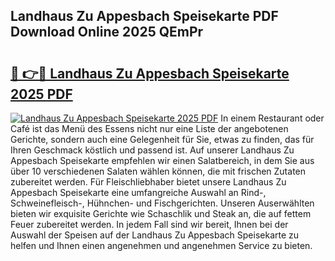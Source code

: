 ## Landhaus Zu Appesbach Speisekarte PDF Download Online 2025 QEmPr

# <h2><a href="http://gcb6p1l.nevu.top/?p=Landhaus+Zu+Appesbach+Speisekarte">🔗 👉🔴 Landhaus Zu Appesbach Speisekarte 2025 PDF</a></h2>

[![Landhaus Zu Appesbach Speisekarte 2025 PDF](https://i.imgur.com/dBaPXMq.png)](http://gcb6p1l.nevu.top/?p=Landhaus+Zu+Appesbach+Speisekarte)
In einem Restaurant oder Café ist das Menü des Essens nicht nur eine Liste der angebotenen Gerichte, sondern auch eine Gelegenheit für Sie, etwas zu finden, das für Ihren Geschmack köstlich und passend ist. Auf unserer Landhaus Zu Appesbach Speisekarte empfehlen wir einen Salatbereich, in dem Sie aus über 10 verschiedenen Salaten wählen können, die mit frischen Zutaten zubereitet werden. Für Fleischliebhaber bietet unsere Landhaus Zu Appesbach Speisekarte eine umfangreiche Auswahl an Rind-, Schweinefleisch-, Hühnchen- und Fischgerichten. Unseren Auserwählten bieten wir exquisite Gerichte wie Schaschlik und Steak an, die auf fettem Feuer zubereitet werden. In jedem Fall sind wir bereit, Ihnen bei der Auswahl der Speisen auf der Landhaus Zu Appesbach Speisekarte zu helfen und Ihnen einen angenehmen und angenehmen Service zu bieten.
